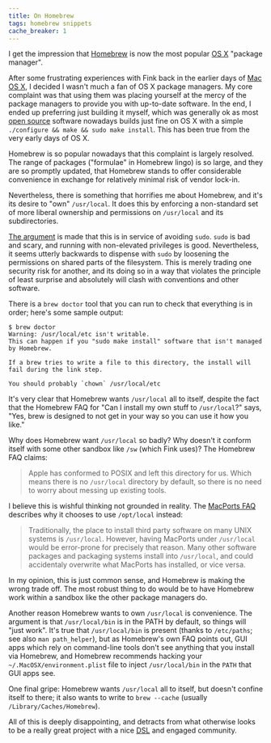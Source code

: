 ```yaml
---
title: On Homebrew
tags: homebrew snippets
cache_breaker: 1
---
```


I get the impression that [Homebrew](/wiki/Homebrew) is now the most popular [OS X](/wiki/OS_X) "package manager".

After some frustrating experiences with Fink back in the earlier days of [Mac OS X](/wiki/Mac_OS_X), I decided I wasn't much a fan of OS X package managers. My core complaint was that using them was placing yourself at the mercy of the package managers to provide you with up-to-date software. In the end, I ended up preferring just building it myself, which was generally ok as most [open source](/wiki/open_source) software nowadays builds just fine on OS X with a simple `./configure && make && sudo make install`. This has been true from the very early days of OS X.

Homebrew is so popular nowadays that this complaint is largely resolved. The range of packages ("formulae" in Homebrew lingo) is so large, and they are so promptly updated, that Homebrew stands to offer considerable convenience in exchange for relatively minimal risk of vendor lock-in.

Nevertheless, there is something that horrifies me about Homebrew, and it's its desire to "own" `/usr/local`. It does this by enforcing a non-standard set of more liberal ownership and permissions on `/usr/local` and its subdirectories.

[The argument](https://github.com/mxcl/homebrew/wiki/FAQ) is made that this is in service of avoiding `sudo`. `sudo` is bad and scary, and running with non-elevated privileges is good. Nevertheless, it seems utterly backwards to dispense with `sudo` by loosening the permissions on shared parts of the filesystem. This is merely trading one security risk for another, and its doing so in a way that violates the principle of least surprise and absolutely will clash with conventions and other software.

There is a `brew doctor` tool that you can run to check that everything is in order; here's some sample output:

```shell
$ brew doctor
Warning: /usr/local/etc isn't writable.
This can happen if you "sudo make install" software that isn't managed
by Homebrew.

If a brew tries to write a file to this directory, the install will
fail during the link step.

You should probably `chown` /usr/local/etc
```

It's very clear that Homebrew wants `/usr/local` all to itself, despite the fact that the Homebrew FAQ for "Can I install my own stuff to `/usr/local`?" says, "Yes, brew is designed to not get in your way so you can use it how you like."

Why does Homebrew want `/usr/local` so badly? Why doesn't it conform itself with some other sandbox like `/sw` (which Fink uses)? The Homebrew FAQ claims:

> Apple has conformed to POSIX and left this directory for us. Which means there is no `/usr/local` directory by default, so there is no need to worry about messing up existing tools.

I believe this is wishful thinking not grounded in reality. The [MacPorts FAQ](http://trac.macports.org/wiki/FAQ#defaultprefix) describes why it chooses to use `/opt/local` instead:

> Traditionally, the place to install third party software on many UNIX systems is `/usr/local`. However, having MacPorts under `/usr/local` would be error-prone for precisely that reason. Many other software packages and packaging systems install into `/usr/local`, and could accidentaly overwrite what MacPorts has installed, or vice versa.

In my opinion, this is just common sense, and Homebrew is making the wrong trade off. The most robust thing to do would be to have Homebrew work within a sandbox like the other package managers do.

Another reason Homebrew wants to own `/usr/local` is convenience. The argument is that `/usr/local/bin` is in the PATH by default, so things will "just work". It's true that `/usr/local/bin` is present (thanks to `/etc/paths`; see also `man path_helper`), but as Homebrew's own FAQ points out, GUI apps which rely on command-line tools don't see anything that you install via Homebrew, and Homebrew recommends hacking your `~/.MacOSX/environment.plist` file to inject `/usr/local/bin` in the `PATH` that GUI apps see.

One final gripe: Homebrew wants `/usr/local` all to itself, but doesn't confine itself to there; it also wants to write to `brew --cache` (usually `/Library/Caches/Homebrew`).

All of this is deeply disappointing, and detracts from what otherwise looks to be a really great project with a nice [DSL](/wiki/DSL) and engaged community.
